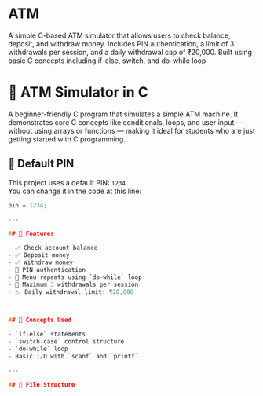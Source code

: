 # ATM
A simple C-based ATM simulator that allows users to check balance, deposit, and withdraw money. Includes PIN authentication, a limit of 3 withdrawals per session, and a daily withdrawal cap of ₹20,000. Built using basic C concepts including if-else, switch, and do-while loop


# 🏧 ATM Simulator in C

A beginner-friendly C program that simulates a simple ATM machine. It demonstrates core C concepts like conditionals, loops, and user input — without using arrays or functions — making it ideal for students who are just getting started with C programming.

## 🔐 Default PIN

This project uses a default PIN: `1234`  
You can change it in the code at this line:

```c
pin = 1234;

---

## 🚀 Features

- ✅ Check account balance  
- ✅ Deposit money  
- ✅ Withdraw money  
- 🔐 PIN authentication  
- 🔄 Menu repeats using `do-while` loop  
- 💸 Maximum 3 withdrawals per session  
- 📉 Daily withdrawal limit: ₹20,000  

---

## 🧠 Concepts Used

- `if-else` statements  
- `switch-case` control structure  
- `do-while` loop  
- Basic I/O with `scanf` and `printf`

---

## 📂 File Structure

